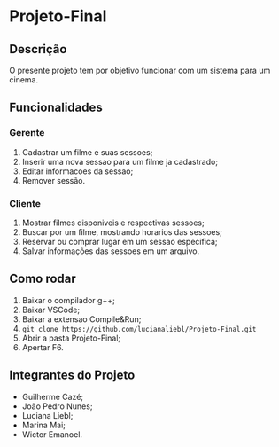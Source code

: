 # Projeto-Final

## Descrição
O presente projeto tem por objetivo funcionar com um sistema para um cinema.

## Funcionalidades 
### Gerente
1. Cadastrar um filme e suas sessoes;
2. Inserir uma nova sessao para um filme ja cadastrado;
3. Editar informacoes da sessao;
4. Remover sessão.
### Cliente
1. Mostrar filmes disponiveis e respectivas sessoes;
2. Buscar por um filme, mostrando horarios das sessoes;
3. Reservar ou comprar lugar em um sessao especifica;
4. Salvar informações das sessoes em um arquivo.
   
## Como rodar
1. Baixar o compilador g++;
2. Baixar VSCode;
3. Baixar a extensao Compile&Run;
4. ```git clone https://github.com/lucianaliebl/Projeto-Final.git```
5. Abrir a pasta Projeto-Final;
6. Apertar F6.

## Integrantes do Projeto
- Guilherme Cazé;
- João Pedro Nunes;
- Luciana Liebl;
- Marina Mai;
- Wictor Emanoel.

